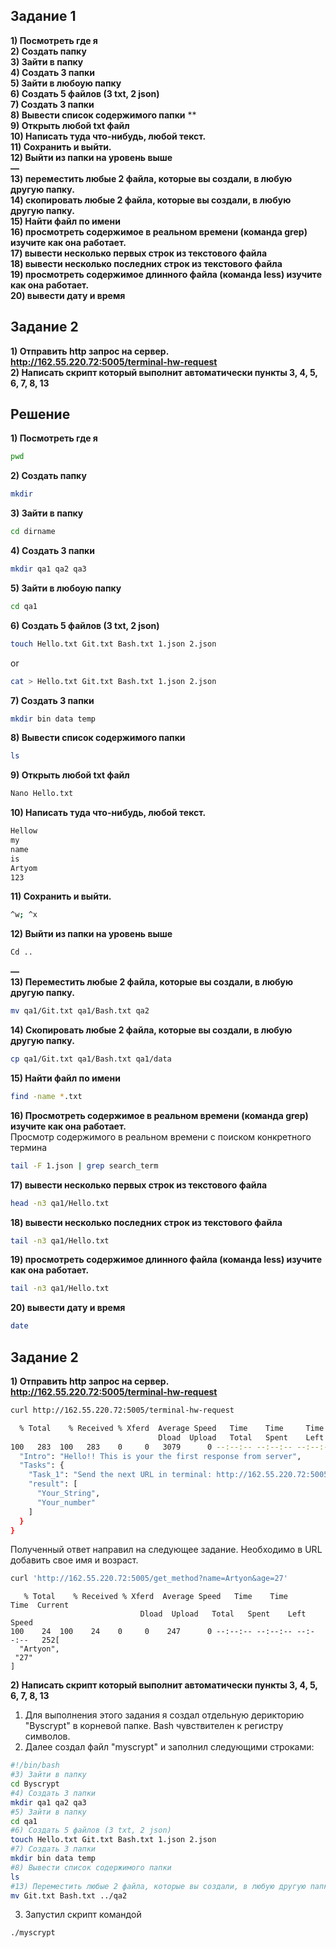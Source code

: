 ## Заданиe 1 ##

**1) Посмотреть где я**  
**2) Создать папку**  
**3) Зайти в папку**  
**4) Создать 3 папки**  
**5) Зайти в любоую папку**  
**6) Создать 5 файлов (3 txt, 2 json)**  
**7) Создать 3 папки**  
**8) Вывести список содержимого папки**  **  
**9) Открыть любой txt файл**  
**10) Написать туда что-нибудь, любой текст.**   
**11) Cохранить и выйти.**  
**12) Выйти из папки на уровень выше**  
**—**  
**13) переместить любые 2 файла, которые вы создали, в любую другую папку.**  
**14) скопировать любые 2 файла, которые вы создали, в любую другую папку.**  
**15) Найти файл по имени**  
**16) просмотреть содержимое в реальном времени (команда grep) изучите как она работает.**  
**17) вывести несколько первых строк из текстового файла**  
**18) вывести несколько последних строк из текстового файла**  
**19) просмотреть содержимое длинного файла (команда less) изучите как она работает.**  
**20) вывести дату и время**   
 
## Заданиe 2 ## 
**1) Отправить http запрос на сервер.
http://162.55.220.72:5005/terminal-hw-request**  
**2) Написать скрипт который выполнит автоматически пункты 3, 4, 5, 6, 7, 8, 13**  


## Решение ##  

**1) Посмотреть где я** 
```bash
pwd
```  
**2) Создать папку**  
```bash
mkdir
```  
**3) Зайти в папку**  
```bash
cd dirname
```  
**4) Создать 3 папки**  
```bash
mkdir qa1 qa2 qa3
```  
**5) Зайти в любоую папку**  
```bash
cd qa1
```  
**6) Создать 5 файлов (3 txt, 2 json)**  
```bash
touch Hello.txt Git.txt Bash.txt 1.json 2.json
```  
or  
```bash
cat > Hello.txt Git.txt Bash.txt 1.json 2.json
``` 
**7) Создать 3 папки**  
```bash
mkdir bin data temp
```  
**8) Вывести список содержимого папки**  
```bash
ls
``` 
**9) Открыть любой txt файл**  
```bash
Nano Hello.txt
```
**10) Написать туда что-нибудь, любой текст.**  
```bash
Hellow
my
name
is 
Artyom
123
``` 
**11) Cохранить и выйти.**
```bash
^w; ^x
```  
**12) Выйти из папки на уровень выше**  
```bash
Cd ..
``` 
**—**  
**13) Переместить любые 2 файла, которые вы создали, в любую другую папку.**  
```bash
mv qa1/Git.txt qa1/Bash.txt qa2
``` 
**14) Скопировать любые 2 файла, которые вы создали, в любую другую папку.**  
```bash
cp qa1/Git.txt qa1/Bash.txt qa1/data
``` 
**15) Найти файл по имени**  
```bash
find -name *.txt
``` 
**16) Просмотреть содержимое в реальном времени (команда grep) изучите как она работает.**  
Просмотр содержимого в реальном времени с поиском конкретного термина
```bash
tail -F 1.json | grep search_term
``` 
**17) вывести несколько первых строк из текстового файла**  
```bash
head -n3 qa1/Hello.txt
``` 
**18) вывести несколько последних строк из текстового файла**  
```bash
tail -n3 qa1/Hello.txt
``` 
**19) просмотреть содержимое длинного файла (команда less) изучите как она работает.**  
```bash
tail -n3 qa1/Hello.txt
``` 
**20) вывести дату и время**  
```bash
date
``` 
## Задание 2 ##
**1) Отправить http запрос на сервер.
http://162.55.220.72:5005/terminal-hw-request**  
```bash
curl http://162.55.220.72:5005/terminal-hw-request
```   
``` bash 
  % Total    % Received % Xferd  Average Speed   Time    Time     Time  Current
                                 Dload  Upload   Total   Spent    Left  Speed
100   283  100   283    0     0   3079      0 --:--:-- --:--:-- --:--:--  3179{
  "Intro": "Hello!! This is your the first response from server",
  "Tasks": {
    "Task_1": "Send the next URL in terminal: http://162.55.220.72:5005/get_method?name=(set_your_String)&age=(set_your_number)",
    "result": [
      "Your_String",
      "Your_number"
    ]
  }
}

```
Полученный ответ направил на следующее задание. Необходимо в URL добавить свое имя и возраст.
```bash
curl 'http://162.55.220.72:5005/get_method?name=Artyon&age=27'
``` 

       % Total    % Received % Xferd  Average Speed   Time    Time     Time  Current
                                 Dload  Upload   Total   Spent    Left  Speed
    100    24  100    24    0     0    247      0 --:--:-- --:--:-- --:--:--   252[
      "Artyon",
     "27"
    ]

**2) Написать скрипт который выполнит автоматически пункты 3, 4, 5, 6, 7, 8, 13**  
1. Для выполнения этого задания я создал отдельную дерикторию "Byscrypt" в корневой папке. Bash чувствителен к регистру символов.  
2. Далее создал файл "myscrypt" и заполнил следующими строками:  
```bash
#!/bin/bash
#3) Зайти в папку
cd Byscrypt
#4) Создать 3 папки
mkdir qa1 qa2 qa3
#5) Зайти в папку
cd qa1
#6) Создать 5 файлов (3 txt, 2 json)
touch Hello.txt Git.txt Bash.txt 1.json 2.json
#7) Создать 3 папки
mkdir bin data temp
#8) Вывести список содержимого папки
ls
#13) Переместить любые 2 файла, которые вы создали, в любую другую папку.
mv Git.txt Bash.txt ../qa2
```  
3. Запустил скрипт командой 
```bash
./myscrypt
```
